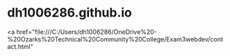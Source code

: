 # dh1006286.github.io
<a href="file:///C:/Users/dh1006286/OneDrive%20-%20Ozarks%20Technical%20Community%20College/Exam3webdev/contact.html"</a>
